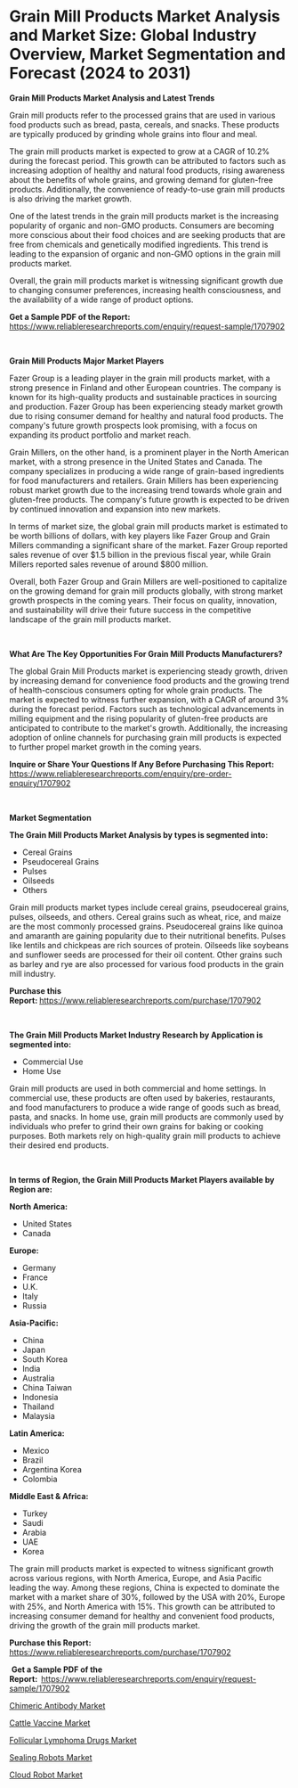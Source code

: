 <p><h1>Grain Mill Products Market Analysis and Market Size: Global Industry Overview, Market Segmentation and Forecast (2024 to 2031)</h1></p><p><strong>Grain Mill Products Market Analysis and Latest Trends</strong></p>
<p><p>Grain mill products refer to the processed grains that are used in various food products such as bread, pasta, cereals, and snacks. These products are typically produced by grinding whole grains into flour and meal.</p><p>The grain mill products market is expected to grow at a CAGR of 10.2% during the forecast period. This growth can be attributed to factors such as increasing adoption of healthy and natural food products, rising awareness about the benefits of whole grains, and growing demand for gluten-free products. Additionally, the convenience of ready-to-use grain mill products is also driving the market growth.</p><p>One of the latest trends in the grain mill products market is the increasing popularity of organic and non-GMO products. Consumers are becoming more conscious about their food choices and are seeking products that are free from chemicals and genetically modified ingredients. This trend is leading to the expansion of organic and non-GMO options in the grain mill products market.</p><p>Overall, the grain mill products market is witnessing significant growth due to changing consumer preferences, increasing health consciousness, and the availability of a wide range of product options.</p></p>
<p><strong>Get a Sample PDF of the Report:&nbsp;</strong> <a href="https://www.reliableresearchreports.com/enquiry/request-sample/1707902">https://www.reliableresearchreports.com/enquiry/request-sample/1707902</a></p>
<p>&nbsp;</p>
<p><strong>Grain Mill Products Major Market Players</strong></p>
<p><p>Fazer Group is a leading player in the grain mill products market, with a strong presence in Finland and other European countries. The company is known for its high-quality products and sustainable practices in sourcing and production. Fazer Group has been experiencing steady market growth due to rising consumer demand for healthy and natural food products. The company's future growth prospects look promising, with a focus on expanding its product portfolio and market reach.</p><p>Grain Millers, on the other hand, is a prominent player in the North American market, with a strong presence in the United States and Canada. The company specializes in producing a wide range of grain-based ingredients for food manufacturers and retailers. Grain Millers has been experiencing robust market growth due to the increasing trend towards whole grain and gluten-free products. The company's future growth is expected to be driven by continued innovation and expansion into new markets.</p><p>In terms of market size, the global grain mill products market is estimated to be worth billions of dollars, with key players like Fazer Group and Grain Millers commanding a significant share of the market. Fazer Group reported sales revenue of over $1.5 billion in the previous fiscal year, while Grain Millers reported sales revenue of around $800 million.</p><p>Overall, both Fazer Group and Grain Millers are well-positioned to capitalize on the growing demand for grain mill products globally, with strong market growth prospects in the coming years. Their focus on quality, innovation, and sustainability will drive their future success in the competitive landscape of the grain mill products market.</p></p>
<p>&nbsp;</p>
<p><strong>What Are The Key Opportunities For Grain Mill Products Manufacturers?</strong></p>
<p><p>The global Grain Mill Products market is experiencing steady growth, driven by increasing demand for convenience food products and the growing trend of health-conscious consumers opting for whole grain products. The market is expected to witness further expansion, with a CAGR of around 3% during the forecast period. Factors such as technological advancements in milling equipment and the rising popularity of gluten-free products are anticipated to contribute to the market's growth. Additionally, the increasing adoption of online channels for purchasing grain mill products is expected to further propel market growth in the coming years.</p></p>
<p><strong>Inquire or Share Your Questions If Any Before Purchasing This Report:</strong> <a href="https://www.reliableresearchreports.com/enquiry/pre-order-enquiry/1707902">https://www.reliableresearchreports.com/enquiry/pre-order-enquiry/1707902</a></p>
<p>&nbsp;</p>
<p><strong>Market Segmentation</strong></p>
<p><strong>The Grain Mill Products Market Analysis by types is segmented into:</strong></p>
<p><ul><li>Cereal Grains</li><li>Pseudocereal Grains</li><li>Pulses</li><li>Oilseeds</li><li>Others</li></ul></p>
<p><p>Grain mill products market types include cereal grains, pseudocereal grains, pulses, oilseeds, and others. Cereal grains such as wheat, rice, and maize are the most commonly processed grains. Pseudocereal grains like quinoa and amaranth are gaining popularity due to their nutritional benefits. Pulses like lentils and chickpeas are rich sources of protein. Oilseeds like soybeans and sunflower seeds are processed for their oil content. Other grains such as barley and rye are also processed for various food products in the grain mill industry.</p></p>
<p><strong>Purchase this Report:&nbsp;</strong><a href="https://www.reliableresearchreports.com/purchase/1707902">https://www.reliableresearchreports.com/purchase/1707902</a></p>
<p>&nbsp;</p>
<p><strong>The Grain Mill Products Market Industry Research by Application is segmented into:</strong></p>
<p><ul><li>Commercial Use</li><li>Home Use</li></ul></p>
<p><p>Grain mill products are used in both commercial and home settings. In commercial use, these products are often used by bakeries, restaurants, and food manufacturers to produce a wide range of goods such as bread, pasta, and snacks. In home use, grain mill products are commonly used by individuals who prefer to grind their own grains for baking or cooking purposes. Both markets rely on high-quality grain mill products to achieve their desired end products.</p></p>
<p>&nbsp;</p>
<p><strong>In terms of Region, the Grain Mill Products Market Players available by Region are:</strong></p>
<p>
    <p> <strong> North America: </strong>
        <ul>
            <li>United States</li>
            <li>Canada</li>
        </ul>
        </p> 
    <p> <strong> Europe: </strong>
        <ul>
            <li>Germany</li>
            <li>France</li>
            <li>U.K.</li>
            <li>Italy</li>
            <li>Russia</li>
        </ul>
        </p> 
    <p> <strong> Asia-Pacific: </strong>
        <ul>
            <li>China</li>
            <li>Japan</li>
            <li>South Korea</li>
            <li>India</li>
            <li>Australia</li>
            <li>China Taiwan</li>
            <li>Indonesia</li>
            <li>Thailand</li>
            <li>Malaysia</li>
        </ul>
        </p> 
    <p> <strong> Latin America: </strong>
        <ul>
            <li>Mexico</li>
            <li>Brazil</li>
            <li>Argentina Korea</li>
            <li>Colombia</li>
        </ul>
        </p> 
    <p> <strong> Middle East & Africa: </strong>
        <ul>
            <li>Turkey</li>
            <li>Saudi</li>
            <li>Arabia</li>
            <li>UAE</li>
            <li>Korea</li>
        </ul>
    </p>
    </p>
<p><p>The grain mill products market is expected to witness significant growth across various regions, with North America, Europe, and Asia Pacific leading the way. Among these regions, China is expected to dominate the market with a market share of 30%, followed by the USA with 20%, Europe with 25%, and North America with 15%. This growth can be attributed to increasing consumer demand for healthy and convenient food products, driving the growth of the grain mill products market.</p></p>
<p><strong>Purchase this Report: </strong><a href="https://www.reliableresearchreports.com/purchase/1707902">https://www.reliableresearchreports.com/purchase/1707902</a></p>
<p>&nbsp;<strong>Get a Sample PDF of the Report:&nbsp;&nbsp;</strong><a href="https://www.reliableresearchreports.com/enquiry/request-sample/1707902">https://www.reliableresearchreports.com/enquiry/request-sample/1707902</a></p>
<p><strong></strong></p>
<p><p><a href="https://medium.com/@emilyarnold76/chimeric-antibody-market-report-reveals-the-latest-trends-and-growth-opportunities-of-this-market-a7c868ab6429">Chimeric Antibody Market</a></p><p><a href="https://medium.com/@dorisstephens14/cattle-vaccine-market-comprehensive-assessment-by-type-application-and-geography-5fd6860eeaf0">Cattle Vaccine Market</a></p><p><a href="https://medium.com/@dorisstephens14/follicular-lymphoma-drugs-market-share-evolution-and-market-growth-trends-2024-2031-449c029bdac3">Follicular Lymphoma Drugs Market</a></p><p><a href="https://github.com/jhcraigie/Market-Research-Report-List-2/blob/main/sealing-robots-market.md">Sealing Robots Market</a></p><p><a href="https://github.com/laholand/Market-Research-Report-List-2/blob/main/cloud-robot-market.md">Cloud Robot Market</a></p></p>